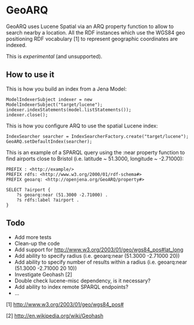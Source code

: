 GeoARQ 
======

GeoARQ uses Lucene Spatial via an ARQ property function to allow to search
nearby a location. All the RDF instances which use the WGS84 geo positioning 
RDF vocabulary [1] to represent geographic coordinates are indexed.

This is *experimental* (and unsupported).


How to use it
-------------

This is how you build an index from a Jena Model:

    ModelIndexerSubject indexer = new ModelIndexerSubject("target/lucene");
    indexer.indexStatements(model.listStatements());
    indexer.close();

This is how you configure ARQ to use the spatial Lucene index:
        
    IndexSearcher searcher = IndexSearcherFactory.create("target/lucene");
    GeoARQ.setDefaultIndex(searcher);

This is an example of a SPARQL query using the :near property function to find airports close to Bristol (i.e. latitude ~ 51.3000, longitude ~ -2.71000): 

    PREFIX : <http://example/>
    PREFIX rdfs: <http://www.w3.org/2000/01/rdf-schema#>
    PREFIX geoarq: <http://openjena.org/GeoARQ/property#>

    SELECT ?airport {
        ?s geoarq:near (51.3000 -2.71000) .
        ?s rdfs:label ?airport .
    }


Todo
----

 * Add more tests
 * Clean-up the code
 * Add support for http://www.w3.org/2003/01/geo/wgs84_pos#lat_long
 * Add ability to specify radius (i.e. geoarq:near (51.3000 -2.71000 20))
 * Add ability to specify number of results within a radius
   (i.e. geoarq:near (51.3000 -2.71000 20 10))
 * Investigate Geohash [2]
 * Double check lucene-misc dependency, is it necessary?
 * Add ability to index remote SPARQL endpoints?
 * ...


 [1] http://www.w3.org/2003/01/geo/wgs84_pos#

 [2] http://en.wikipedia.org/wiki/Geohash